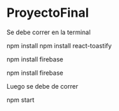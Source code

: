 # ProyectoFinal

Se debe correr en la terminal 






npm install
npm install react-toastify






npm install firebase






npm install firebase

Luego se debe de correr







npm start
